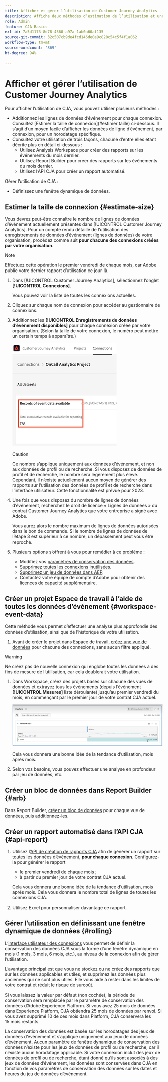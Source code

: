 ```yaml
---
title: Afficher et gérer l’utilisation de Customer Journey Analytics
description: Affiche deux méthodes d’estimation de l’utilisation et une méthode de gestion.
role: Admin
feature: CJA Basics
exl-id: 7a5d1173-8d78-4360-a97a-1ab0a60af135
source-git-commit: 32c507cb9de4fcd146de0e9c828c54c5f4f1a062
workflow-type: tm+mt
source-wordcount: '869'
ht-degree: 94%

---
```


# Afficher et gérer l’utilisation de Customer Journey Analytics

Pour afficher l’utilisation de CJA, vous pouvez utiliser plusieurs méthodes :

* Additionnez les lignes de données d’événement pour chaque connexion. Consultez [Estimer la taille de connexion](#estimer taille) ci-dessous. Il s’agit d’un moyen facile d’afficher les données de ligne d’événement, par connexion, pour un horodatage spécifique.
* Consultez votre utilisation de trois façons, chacune d’entre elles étant décrite plus en détail ci-dessous :
   * Utilisez Analysis Workspace pour créer des rapports sur les événements du mois dernier.
   * Utilisez Report Builder pour créer des rapports sur les événements du mois dernier.
   * Utilisez l’API CJA pour créer un rapport automatisé.

Gérer l’utilisation de CJA :

* Définissez une fenêtre dynamique de données.

## Estimer la taille de connexion {#estimate-size}

Vous devrez peut-être connaître le nombre de lignes de données d’événement actuellement présentes dans [!UICONTROL Customer Journey Analytics]. Pour un compte rendu détaillé de l’utilisation des enregistrements de données d’événement (lignes de données) de votre organisation, procédez comme suit **pour chacune des connexions créées par votre organisation**.

>[!NOTE]
>
>Effectuez cette opération le premier vendredi de chaque mois, car Adobe publie votre dernier rapport d’utilisation ce jour-là.

1. Dans [!UICONTROL Customer Journey Analytics], sélectionnez l’onglet **[!UICONTROL Connexions]**.

   Vous pouvez voir la liste de toutes les connexions actuelles.

1. Cliquez sur chaque nom de connexion pour accéder au gestionnaire de connexions.

1. Additionnez les **[!UICONTROL Enregistrements de données d’événement disponibles]** pour chaque connexion créée par votre organisation. (Selon la taille de votre connexion, le numéro peut mettre un certain temps à apparaître.)

   ![Données d’événement](./assets/event-data.png)

   >[!CAUTION]
   >
   >   Ce nombre s’applique uniquement aux données d’événement, et non aux données de profil ou de recherche. Si vous disposez de données de profil et de recherche, le nombre sera légèrement plus élevé. Cependant, il n’existe actuellement aucun moyen de générer des rapports sur l’utilisation des données de profil et de recherche dans l’interface utilisateur. Cette fonctionnalité est prévue pour 2023.

1. Une fois que vous disposez du nombre de lignes de données d’événement, recherchez le droit de licence « Lignes de données » du contrat Customer Journey Analytics que votre entreprise a signé avec Adobe.

   Vous aurez alors le nombre maximum de lignes de données autorisées dans le bon de commande. Si le nombre de lignes de données de l’étape 3 est supérieur à ce nombre, un dépassement peut vous être reproché.

1. Plusieurs options s’offrent à vous pour remédier à ce problème :

   * Modifiez vos [paramètres de conservation des données](https://experienceleague.adobe.com/docs/analytics-platform/using/cja-connections/manage-connections.html?lang=fr#set-rolling-window-for-connection-data-retention).
   * [Supprimez toutes les connexions inutilisées](https://experienceleague.adobe.com/docs/analytics-platform/using/cja-overview/cja-faq.html?lang=fr#implications-of-deleting-data-components).
   * [Supprimez un jeu de données dans AEP](https://experienceleague.adobe.com/docs/analytics-platform/using/cja-overview/cja-faq.html?lang=fr#implications-of-deleting-data-components).
   * Contactez votre équipe de compte d’Adobe pour obtenir des licences de capacité supplémentaire.

## Créer un projet Espace de travail à l’aide de toutes les données d’événement {#workspace-event-data}

Cette méthode vous permet d’effectuer une analyse plus approfondie des données d’utilisation, ainsi que de l’historique de votre utilisation.

1. Avant de créer le projet dans Espace de travail, [créez une vue de données](/help/data-views/create-dataview.md) pour chacune des connexions, sans aucun filtre appliqué.

>[!WARNING]
>
>    Ne créez pas de nouvelle connexion qui englobe toutes les données à des fins de mesure de l’utilisation, car cela doublerait votre utilisation.

1. Dans Workspace, créez des projets basés sur chacune des vues de données et extrayez tous les événements (depuis l’événement **[!UICONTROL Mesures]** liste déroulante) jusqu’au premier vendredi du mois, en commençant par le premier jour de votre contrat CJA actuel.

   ![Événements](./assets/events-usage.png)

   Cela vous donnera une bonne idée de la tendance d’utilisation, mois après mois.

1. Selon vos besoins, vous pouvez effectuer une analyse en profondeur par jeu de données, etc.

## Créer un bloc de données dans Report Builder {#arb}

Dans Report Builder, [créez un bloc de données](/help/report-builder/create-a-data-block.md) pour chaque vue de données, puis additionnez-les.

## Créer un rapport automatisé dans l’API CJA {#api-report}

1. Utilisez l’[API de création de rapports CJA](https://developer.adobe.com/cja-apis/docs/api/#tag/Reporting-API) afin de générer un rapport sur toutes les données d’événement, **pour chaque connexion**. Configurez-la pour générer le rapport

   * le premier vendredi de chaque mois ;
   * à partir du premier jour de votre contrat CJA actuel.

   Cela vous donnera une bonne idée de la tendance d’utilisation, mois après mois. Cela vous donnera le nombre total de lignes de toutes les connexions CJA.

1. Utilisez Excel pour personnaliser davantage ce rapport.

## Gérer l’utilisation en définissant une fenêtre dynamique de données {#rolling}

L’[interface utilisateur des connexions](/help/connections/create-connection.md) vous permet de définir la conservation des données CJA sous la forme d’une fenêtre dynamique en mois (1 mois, 3 mois, 6 mois, etc.), au niveau de la connexion afin de gérer l’utilisation.

Lʼavantage principal est que vous ne stockez ou ne créez des rapports que sur les données applicables et utiles, et supprimez les données plus anciennes qui ne sont plus utiles. Elle vous aide à rester dans les limites de votre contrat et réduit le risque de surcoût.

Si vous laissez la valeur par défaut (non cochée), la période de conservation sera remplacée par le paramètre de conservation des données d’Adobe Experience Platform. Si vous avez 25 mois de données dans Experience Platform, CJA obtiendra 25 mois de données par renvoi. Si vous avez supprimé 10 de ces mois dans Platform, CJA conservera les 15 mois restants.

La conservation des données est basée sur les horodatages des jeux de données dʼévénement et sʼapplique uniquement aux jeux de données dʼévénement. Aucun paramètre de fenêtre dynamique de conservation des données nʼexiste pour les jeux de données de profil ou de recherche, car il nʼexiste aucun horodatage applicable. Si votre connexion inclut des jeux de données de profil ou de recherche, étant donné qu’ils sont associés à des jeux de données d’événement, les données sont conservées dans CJA en fonction de vos paramètres de conservation des données sur les dates et heures du jeu de données d’événement.

